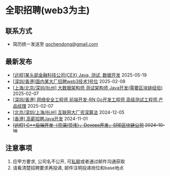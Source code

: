 # 全职招聘(web3为主)
## 联系方式
- 简历统一发送至 gochendong@gmail.com


## 最新发布
- [[远程]某头部金融科技公司(CEX) Java, 测试, 数据开发](https://github.com/gochendong/jobs/issues/7) 2025-05-19
- [[深圳/香港]国内某大厂招聘web3技术1号位](https://github.com/gochendong/jobs/issues/6) 2025-02-08
- [[上海/北京/深圳/杭州] 大数据架构师 测试架构师 Java开发(需要区块链经验)](https://github.com/gochendong/jobs/issues/5) 2025-02-07
- [[深圳/香港] 网络安全工程师 前端开发-RN Go开发工程师 高级测试工程师 产品经理](https://github.com/gochendong/jobs/issues/4) 2025-02-07
- [[北京/深圳/上海/杭州] 互联网大厂资深算法](https://github.com/gochendong/jobs/issues/3) 2024-12-05
- [[香港] 高薪招聘Java开发](https://github.com/gochendong/jobs/issues/2) 2024-11-01
- ~~[[远程] C++后端开发（资深/资浅），Devops开发，SRE区块链公司](https://github.com/gochendong/jobs/issues/1) 2024-10-16~~


## 注意事项
1. 应甲方要求, 公司名不公开, 可[私聊](https://chat.bulita.net)或者通过邮件沟通获取
2. 请看清楚招聘要求再投递, 邮件注明投递岗位和base地点
